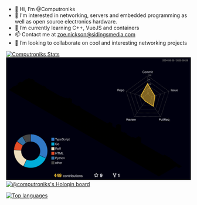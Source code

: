 - 👋 Hi, I’m @Computroniks
- 👀 I'm interested in networking, servers and embedded programming as well as open source electronics hardware.
- 🌱 I’m currently learning C++, VueJS and containers
- 📫 Contact me at [zoe.nickson@sidingsmedia.com](mailto:zoe.nickson@sidingsmedia.com)
- 💞️ I’m looking to collaborate on cool and interesting networking projects
<!---
Computroniks/Computroniks is a ✨ special ✨ repository because its `README.md` (this file) appears on your GitHub profile.
You can click the Preview link to take a look at your changes.
--->
[![Computroniks Stats](https://github-readme-stats.vercel.app/api?username=computroniks&show_icons=true&theme=dark&count_private=true&include_all_commits=true)](https://github.com/anuraghazra/github-readme-stats)
![3D Contribution graph](https://raw.githubusercontent.com/Computroniks/Computroniks/main/profile-3d-contrib/profile-night-rainbow.svg)
[![@computroniks's Holopin board](https://holopin.io/api/user/board?user=computroniks)](https://holopin.io/@computroniks)

[![Top languages](https://github-readme-stats.vercel.app/api/top-langs/?username=computroniks&hide=roff&theme=dark)](https://github.com/anuraghazra/github-readme-stats)
